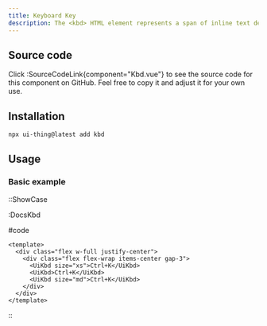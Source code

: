 ```yaml
---
title: Keyboard Key
description: The <kbd> HTML element represents a span of inline text denoting textual user input from a keyboard, voice input, or any other text entry device.
---
```


## Source code

Click :SourceCodeLink{component="Kbd.vue"} to see the source code for this component on GitHub. Feel free to copy it and adjust it for your own use.

## Installation

```bash
npx ui-thing@latest add kbd
```

## Usage

### Basic example

::ShowCase

:DocsKbd

#code

<!-- automd:file src="../../app/components/content/Docs/Kbd/DocsKbd.vue" code lang="vue" -->

```vue [DocsKbd.vue]
<template>
  <div class="flex w-full justify-center">
    <div class="flex flex-wrap items-center gap-3">
      <UiKbd size="xs">Ctrl+K</UiKbd>
      <UiKbd>Ctrl+K</UiKbd>
      <UiKbd size="md">Ctrl+K</UiKbd>
    </div>
  </div>
</template>
```

<!-- /automd -->

::
